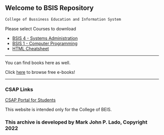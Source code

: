 ## Welcome to BSIS Repository
```markdown
College of Bussiness Education and Information System
```


Please select Courses to download

- [BSIS 4 - Systems Administration](https://drive.google.com/file/d/1L1JTuo6CrsOQhmQTHgwnmid7W5CWroYT/view?usp=sharing)
- [BSIS 1 - Computer Programming](https://drive.google.com/file/d/1lotiGu-th3GEWWZ2u9HWifY80jJE765X/view?usp=sharing)
- [HTML Cheatsheet](https://web.stanford.edu/group/csp/cs21/htmlcheatsheet.pdf) 


*******************************


You can find books here as well. 

Click [here](https://www.pdfdrive.com) to browse free e-books!


*******************************
### CSAP Links

[CSAP Portal for Students](https://portal.csap.edu.ph/aims/students)


This website is intended only for the College of BEIS.

### This archive is developed by Mark John P. Lado, Copyright 2022

